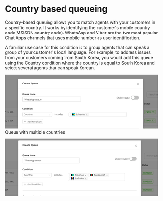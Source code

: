 # Country based queueing

Country-based queuing allows you to match agents with your customers in a specific country. It works by identifying the customer's mobile country code(MSISDN country code). WhatsApp and Viber are the two most popular Chat Apps channels that uses mobile number as user identification.

A familiar use case for this condition is to group agents that can speak a group of your customer's local language. For example, to address issues from your customers coming from South Korea, you would add this queue using the Country condition where the country is equal to South Korea and select several agents that can speak Korean.

![882](../images/a44cf80-Screenshot_2022-10-07_at_3.53.48_PM.png "Screenshot 2022-10-07 at 3.53.48 PM.png")
Queue with multiple countries

![900](../images/48c0e95-Screenshot_2022-10-07_at_3.56.43_PM.png "Screenshot 2022-10-07 at 3.56.43 PM.png")
